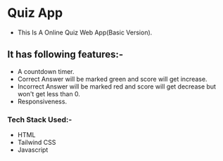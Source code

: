 # Quiz App

- This Is A Online Quiz Web App(Basic Version).

## It has following features:-

- A countdown timer.
- Correct Answer will be marked green and score will get increase.
- Incorrect Answer will be marked red and score will get decrease but won't get less than 0.
- Responsiveness.

### Tech Stack Used:-

- HTML
- Tailwind CSS
- Javascript
